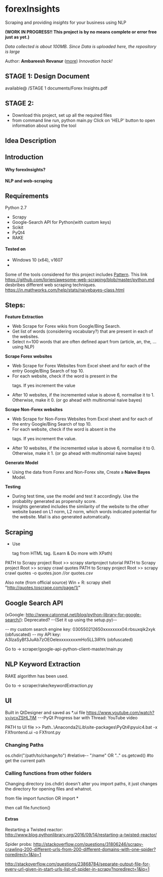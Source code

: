 # forexInsights
Scraping and providing *insights* for your business using NLP

**(WORK IN PROGRESS!! This project is by no means complete or error free just as yet.)**

*Data collected is about 100MB. Since Data is uploaded here, the repository is large*

Author: **Ambareesh Revanur**  ([more](https://in.linkedin.com/in/ambareeshr))
*Innovation hack!*

## STAGE 1: Design Document 
available@   /STAGE 1 documents/Forex Insights.pdf

## STAGE 2: 
- Download this project, set up all the required files
- from command line run,
	python main.py
Click on 'HELP' button to open information about using the tool

## Idea Description


## Introduction
#### Why forexInsights?
#### NLP and web-scraping
#### 

## Requirements
Python 2.7
* Scrapy
* Google-Search API for Python(with custom keys)
* Scikit
* PyQt4
* RAKE

#### Tested on
* Windows 10 (x64), v1607
* 

Some of the tools considered for this project includes [Pattern](http://www.clips.ua.ac.be/pattern).
This link https://github.com/lorien/awesome-web-scraping/blob/master/python.md desbribes different web scraping techniques.
https://in.mathworks.com/help/stats/naivebayes-class.html

## Steps:  
**Feature Extraction**  
- Web Scrape for Forex wikis from Google/Bing Search. 
- Get list of words (considering vocabulary?) that are present in each of the websites.
- Select n=100 words that are often defined apart from (article, an, the, ... using NLP)

**Scrape Forex websites**
- Web Scrape for Forex Websites from Excel sheet and for each of the entry Google/Bing Search of top 10.
- For each website, check if the word is present in the <p> tags. If yes increment the value
- After 10 websites, if the incremented value is above 6, normalise it to 1. Otherwise, make it 0. (or go ahead with multinomial naive bayes)

**Scrape Non-Forex websites**
- Web Scrape for Non-Forex Websites from Excel sheet and for each of the entry Google/Bing Search of top 10.
- For each website, check if the word is absent in the <p> tags. If yes increment the value.
- After 10 websites, if the incremented value is above 6, normalise it to 0. Otherwise, make it 1. (or go ahead with multinomial naive bayes)

**Generate Model**
- Using the data from Forex and Non-Forex site, Create a **Naive Bayes** Model.

**Testing**
- During test time, use the model and test it accordingly. Use the probablity generated as propensity score.
- Insights generated includes the similarity of the website to the other website based on L1 norm, L2 norm, which words indicated potential for the website. Mail is also generated automatically.


## Scraping
- Use <p> tag from HTML tag. (Learn & Do more with XPath)

PATH to Scrapy project Root >> scrapy startproject tutorial
PATH to Scrapy project Root >> scrapy crawl quotes
PATH to Scrapy project Root >> scrapy crawl quotes -o quotes.json  //or quotes.csv


Also note (from official source) 
Win + R: scrapy shell "http://quotes.toscrape.com/page/1/"

## Google Search API
(xGoogle: http://www.catonmat.net/blog/python-library-for-google-search/): Deprecated?
--(Set it up using the setup.py)--

-- my custom search engine key: 030550212650xxxxxxxx04:rbsuxqik2xyk (obfuscated)
-- my API key: A3IzaSyBf3JuAb7zOEOelexxxxxxxxmHo5LL3iRYk (obfuscated)

Go to -> scraper/google-api-python-client-master/main.py

## NLP Keyword Extraction
RAKE algorithm has been used.

Go to -> scraper/rake/keywordExtraction.py

## UI
Built in QtDesigner and saved as *.ui file
https://www.youtube.com/watch?v=ivcxZSHL7jM   ---PyQt Progress bar with Thread: YouTube video

PATH to UI file >> Path..\Anaconda2\Lib\site-packages\PyQt4\pyuic4.bat -x FXfrontend.ui -o FXfront.py

### Changing Paths
os.chdir("/path/to/change/to") #relative-- "/name" OR ".."
os.getcwd() #to get the current path

### Calling functions from other folders
Changing directory (os.chdir) doesn't alter you import paths, it just changes the directory for opening files and whatnot.

from file import function
OR import *

then call file.function()


#### Extras
Restarting a Twisted reactor: http://www.blog.pythonlibrary.org/2016/09/14/restarting-a-twisted-reactor/

Spider probs:
http://stackoverflow.com/questions/31806246/scrapy-crawling-200-different-urls-from-200-different-domains-with-one-spider?noredirect=1&lq=1

http://stackoverflow.com/questions/23868784/separate-output-file-for-every-url-given-in-start-urls-list-of-spider-in-scrapy?noredirect=1&lq=1